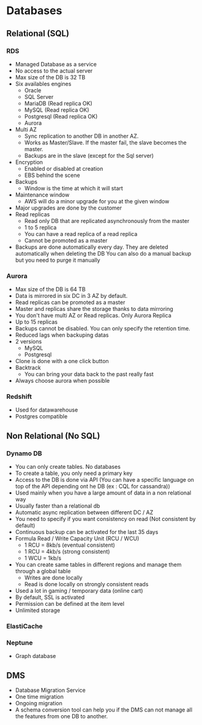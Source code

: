# Databases

## Relational (SQL)

### RDS

* Managed Database as a service
* No access to the actual server
* Max size of the DB is 32 TB
* Six availables engines
  * Oracle
  * SQL Server
  * MariaDB (Read replica OK)
  * MySQL (Read replica OK)
  * Postgresql (Read replica OK)
  * Aurora
* Multi AZ
  * Sync replication to another DB in another AZ.
  * Works as Master/Slave. If the master fail, the slave becomes the master.
  * Backups are in the slave (except for the Sql server)
* Encryption
  * Enabled or disabled at creation
  * EBS behind the scene
* Backups
  * Window is the time at which it will start
* Maintenance window
  * AWS will do a minor upgrade for you at the given window
* Major upgrades are done by the customer
* Read replicas
  * Read only DB that are replicated asynchronously from the master
  * 1 to 5 replica
  * You can have a read replica of a read replica
  * Cannot be promoted as a master
* Backups are done automatically every day. They are deleted automatically when deleting the DB
You can also do a manual backup but you need to purge it manually

### Aurora

* Max size of the DB is 64 TB
* Data is mirrored in six DC in 3 AZ by default.
* Read replicas can be promoted as a master
* Master and replicas share the storage thanks to data mirroring
* You don't have multi AZ or Read replicas. Only Aurora Replica
* Up to 15 replicas
* Backups cannot be disabled. You can only specify the retention time.
* Reduced lags when backuping datas
* 2 versions
  * MySQL
  * Postgresql
* Clone is done with a one click button
* Backtrack
  * You can bring your data back to the past really fast
* Always choose aurora when possible

### Redshift

* Used for datawarehouse
* Postgres compatible

## Non Relational (No SQL)

### Dynamo DB

* You can only create tables. No databases
* To create a table, you only need a primary key
* Access to the DB is done via API
(You can have a specific language on top of the API depending ont he DB (ex : CQL for cassandra))
* Used mainly when you have a large amount of data in a non relational way
* Usually faster than a relational db
* Automatic async replication between different DC / AZ
* You need to specify if you want consistency on read (Not consistent by default)
* Continuous backup can be activated for the last 35 days
* Formula Read / Write Capacity Unit (RCU / WCU)
  * 1 RCU = 8kb/s (eventual consistent)
  * 1 RCU = 4kb/s (strong consistent)
  * 1 WCU = 1kb/s
* You can create same tables in different regions and manage them through a global table
  * Writes are done locally
  * Read is done locally on strongly consistent reads
* Used a lot in gaming / temporary data (online cart)
* By default, SSL is activated
* Permission can be defined at the item level
* Unlimited storage

### ElastiCache

### Neptune

* Graph database

## DMS

* Database Migration Service
* One time migration
* Ongoing migration
* A schema conversion tool can help you if the DMS can not manage all the features from one DB to another.